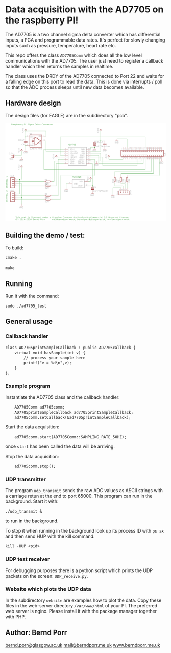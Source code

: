 # Data acquisition with the AD7705 on the raspberry PI!

The AD7705 is a two channel sigma delta converter which has
differential inputs, a PGA and programmable data rates. It's
perfect for slowly changing inputs such as pressure, temperature,
heart rate etc.

This repo offers the class `AD7705Comm` which does all the low level
communications with the AD7705. The user just need to register a
callback handler which then returns the samples in realtime.

The class uses the DRDY of the AD7705 connected to Port 22 and
waits for a falling edge on this port to read
the data. This is done via interrupts / poll
so that the ADC process sleeps until new data becomes
available.

## Hardware design

The design files (for EAGLE) are in the subdirectory "pcb".

![alt tag](circuit.png)

## Building the demo / test:

To build:

    cmake .

    make

## Running

Run it with the command:

    sudo ./ad7705_test

## General usage

### Callback handler

```
class AD7705printSampleCallback : public AD7705callback {
	virtual void hasSample(int v) {
		// process your sample here
		printf("v = %d\n",v);
	}
};
```

### Example program

Instantiate the AD7705 class and the callback handler:
```
	AD7705Comm ad7705comm;
	AD7705printSampleCallback ad7705printSampleCallback;
	ad7705comm.setCallback(&ad7705printSampleCallback);
```

Start the data acquisition:
```
	ad7705comm.start(AD7705Comm::SAMPLING_RATE_50HZ);
```
once `start` has been called the data will be arriving.

Stop the data acquisition:
```
	ad7705comm.stop();
```

### UDP transmitter

The program `udp_transmit` sends the raw ADC values as ASCII strings
with a carriage retun at the end to port 65000. This program can
run in the background. Start it with:

```
./udp_transmit &
```
to run in the background.

To stop it when running in the background look up its process ID with
`ps ax` and then send HUP with the kill command:

```
kill -HUP <pid>
```

### UDP test receiver

For debugging purposes there is a python script which prints
the UDP packets on the screen: `UDP_receive.py`.

### Website which plots the UDP data

In the subdirectory `website` are examples how to plot the data. Copy these
files in the web-server directory `/var/www/html` of your PI. The preferred
web server is nginx. Please install it with the package manager
together with PHP.

## Author: Bernd Porr

bernd.porr@glasgow.ac.uk
mail@berndporr.me.uk
www.berndporr.me.uk
